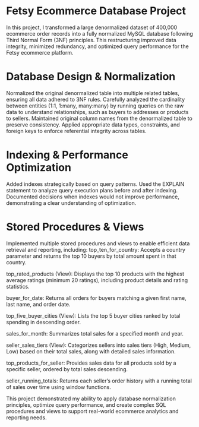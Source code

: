 # Fetsy Ecommerce Database Project
In this project, I transformed a large denormalized dataset of 400,000 ecommerce order records into a fully normalized MySQL database following Third Normal Form (3NF) principles. This restructuring improved data integrity, minimized redundancy, and optimized query performance for the Fetsy ecommerce platform.

# Database Design & Normalization
Normalized the original denormalized table into multiple related tables, ensuring all data adhered to 3NF rules.
Carefully analyzed the cardinality between entities (1:1, 1:many, many:many) by running queries on the raw data to understand relationships, such as buyers to addresses or products to sellers.
Maintained original column names from the denormalized table to preserve consistency.
Applied appropriate data types, constraints, and foreign keys to enforce referential integrity across tables.

# Indexing & Performance Optimization
Added indexes strategically based on query patterns.
Used the EXPLAIN statement to analyze query execution plans before and after indexing.
Documented decisions when indexes would not improve performance, demonstrating a clear understanding of optimization.

# Stored Procedures & Views
Implemented multiple stored procedures and views to enable efficient data retrieval and reporting, including:
top_ten_for_country: Accepts a country parameter and returns the top 10 buyers by total amount spent in that country.

top_rated_products (View): Displays the top 10 products with the highest average ratings (minimum 20 ratings), including product details and rating statistics.

buyer_for_date: Returns all orders for buyers matching a given first name, last name, and order date.

top_five_buyer_cities (View): Lists the top 5 buyer cities ranked by total spending in descending order.

sales_for_month: Summarizes total sales for a specified month and year.

seller_sales_tiers (View): Categorizes sellers into sales tiers (High, Medium, Low) based on their total sales, along with detailed sales information.

top_products_for_seller: Provides sales data for all products sold by a specific seller, ordered by total sales descending.

seller_running_totals: Returns each seller’s order history with a running total of sales over time using window functions.


This project demonstrated my ability to apply database normalization principles, optimize query performance, and create complex SQL procedures and views to support real-world ecommerce analytics and reporting needs.
